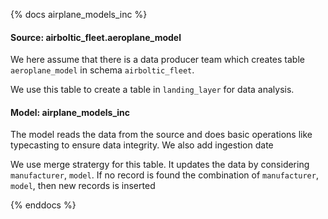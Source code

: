 <!-- markdownlint-disable MD041 -->
{% docs airplane_models_inc %}

#### Source: airboltic_fleet.aeroplane_model

We here assume that there is a data producer team which creates table `aeroplane_model` in schema `airboltic_fleet`.

We use this table to create a table in `landing_layer` for data analysis.


#### Model: airplane_models_inc

The model reads the data from the source and does basic operations like typecasting to ensure data integrity. We also add ingestion date

We use merge stratergy for this table. It updates the data by considering `manufacturer`, `model`. If no record is found the combination of `manufacturer`, `model`, then new records is inserted

{% enddocs %}